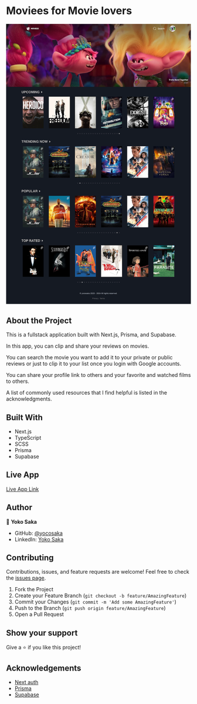 # Moviees for Movie lovers

![Screenshots](./screenshot.png)

## About the Project

This is a fullstack application built with Next.js, Prisma, and Supabase.

In this app, you can clip and share your reviews on movies.

You can search the movie you want to add it to your private or public reviews or just to clip it to your list once you login with Google accounts.

You can share your profile link to others and your favorite and watched films to others.

A list of commonly used resources that I find helpful is listed in the acknowledgments.

## Built With

- Next.js
- TypeScript
- SCSS
- Prisma
- Supabase

## Live App

[Live App Link](https://www.moviees.life/)

<!-- ## Getting Started

To get a local copy up and running follow these simple example steps.

1. On the project GitHub page, navigate to the main page of the repository.
2. Under the repository name, locate and click on a green button named `Code`.
3. Copy the project URL as displayed.
4. If you're running the Windows Operating System, open your command prompt. On Linux, Open your terminal.
5. Change the current working directory to the location where you want the cloned directory to be made. Leave as it is if the current location is where you want the project to be.
6. Type git clone, and then paste the URL you copied in Step 3. <br>
   e.g. $ git clone https://github.com/yourUsername/yourProjectName
7. Press Enter. Your local copy will be created.
8. Go to helpers/baseUrl.js and rewrite the baseUrl like `http://localhost:3001/` so you can run this project in your local environment
9. To run the server, run `npm start`
10. To run the tests, run `npm test` -->

## Author

👤 **Yoko Saka**

- GitHub: [@yocosaka](https://github.com/yocosaka)
- LinkedIn: [Yoko Saka](https://www.linkedin.com/in/yokosaka)

## Contributing

Contributions, issues, and feature requests are welcome!
Feel free to check the [issues page](../../issues).

1. Fork the Project
2. Create your Feature Branch (`git checkout -b feature/AmazingFeature`)
3. Commit your Changes (`git commit -m 'Add some AmazingFeature'`)
4. Push to the Branch (`git push origin feature/AmazingFeature`)
5. Open a Pull Request

## Show your support

Give a ⭐️ if you like this project!

<!-- ## License

This project is [MIT](./LICENSE) licensed except for the design above -->

## Acknowledgements

- [Next auth](https://next-auth.js.org/)
- [Prisma](https://www.prisma.io/)
- [Supabase](https://supabase.com/)
